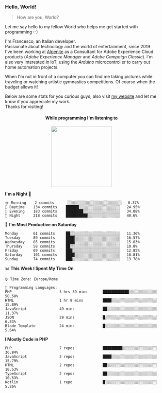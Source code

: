 ### Hello, World!

> How are you, World?

Let me say hello to my fellow World who helps me get started with programming :-)

I'm Francesco, an Italian developer.  
Passionate about technology and the world of entertainment, since 2019 I've been working at [Alpenite](https://www.alpenite.com) as a Consultant for Adobe Experience Cloud products (*Adobe Experience Manager* and *Adobe Campaign Classic*). I'm also very interested in IoT, using the *Arduino* microcontroller to carry out home automation projects.

When I'm not in front of a computer you can find me taking pictures while traveling or watching artistic gymnastics competitions. Of course when the budget allows it!

Below are some stats for you curious guys; also visit [my website](https://www.francescorega.eu) and let me know if you appreciate my work.  
Thanks for visiting!

<div align="center">
  <h4>While programming I'm listening to</h4>
  <a href="https://apps.francescorega.eu/now-playing/11147232609" target="_blank"><img src="https://apps.francescorega.eu/now-playing/11147232609" width="200"></a>
</div>

<!--START_SECTION:waka-->
**I'm a Night 🦉** 

```text
🌞 Morning    2 commits      ░░░░░░░░░░░░░░░░░░░░░░░░░   0.37% 
🌆 Daytime    134 commits    ██████░░░░░░░░░░░░░░░░░░░   24.95% 
🌃 Evening    183 commits    ████████░░░░░░░░░░░░░░░░░   34.08% 
🌙 Night      218 commits    ██████████░░░░░░░░░░░░░░░   40.6%

```
📅 **I'm Most Productive on Saturday** 

```text
Monday       61 commits     ██░░░░░░░░░░░░░░░░░░░░░░░   11.36% 
Tuesday      89 commits     ████░░░░░░░░░░░░░░░░░░░░░   16.57% 
Wednesday    85 commits     ████░░░░░░░░░░░░░░░░░░░░░   15.83% 
Thursday     58 commits     ██░░░░░░░░░░░░░░░░░░░░░░░   10.8% 
Friday       69 commits     ███░░░░░░░░░░░░░░░░░░░░░░   12.85% 
Saturday     101 commits    ████░░░░░░░░░░░░░░░░░░░░░   18.81% 
Sunday       74 commits     ███░░░░░░░░░░░░░░░░░░░░░░   13.78%

```


📊 **This Week I Spent My Time On** 

```text
⌚︎ Time Zone: Europe/Rome

💬 Programming Languages: 
PHP                      3 hrs 39 mins       ████████████░░░░░░░░░░░░░   50.58% 
HTML                     1 hr 8 mins         ████░░░░░░░░░░░░░░░░░░░░░   15.89% 
JavaScript               49 mins             ██░░░░░░░░░░░░░░░░░░░░░░░   11.37% 
JSON                     29 mins             █░░░░░░░░░░░░░░░░░░░░░░░░   6.83% 
Blade Template           24 mins             █░░░░░░░░░░░░░░░░░░░░░░░░   5.64%

```

**I Mostly Code in PHP** 

```text
PHP                      7 repos             █████████░░░░░░░░░░░░░░░░   36.84% 
JavaScript               3 repos             ████░░░░░░░░░░░░░░░░░░░░░   15.79% 
HTML                     2 repos             ██░░░░░░░░░░░░░░░░░░░░░░░   10.53% 
TypeScript               2 repos             ██░░░░░░░░░░░░░░░░░░░░░░░   10.53% 
Kotlin                   1 repo              █░░░░░░░░░░░░░░░░░░░░░░░░   5.26%

```



<!--END_SECTION:waka-->
